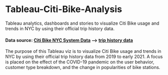 # Tableau-Citi-Bike-Analysis

Tableau analytics, dashboards and stories to visualize Citi Bike usage and trends in NYC by using their official trip history data.

#### Data source: [Citi Bike NYC System Data](https://www.citibikenyc.com/system-data) --> [trip history data](https://s3.amazonaws.com/tripdata/index.html)

The purpose of this Tableau viz is to visualize Citi Bike usage and trends in NYC by using their official trip history data from 2019 to early 2021. A focus is placed on the effect of the COVID-19 pandemic on the user behavior, customer type breakdown, and the change in popularities of bike stations.



